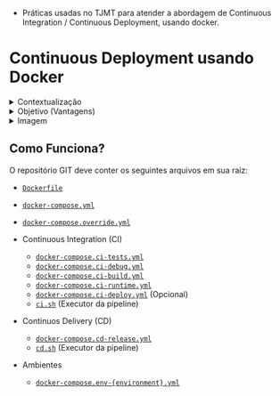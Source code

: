 - Práticas usadas no TJMT para atender a abordagem de Continuous Integration / Continuous Deployment, usando docker.

# Continuous Deployment usando Docker

<details>
  <summary>Contextualização</summary>

Muitas instituições usam ferramentas (Jenkins, TFS, etc) para automatizar as fases de publicação de um software. Nelas, normalmente ficam informações como "comando (tasks) para baixar dependências, compilar, testar, publicar, etc" assim como configurações pertinentes a tecnologia do projeto ("JAVA, .NET, Node, etc").

Muitas vezes este método funciona bem, porém exige a necessidade de que uma equipe (muitas vezes diferente) faça todo o papel de se configurar a infraestrutura necessária para que cada etapa funcione tais como "máquinas virtuais onde será publicado o software (servidor de aplicação)", "configuração na ferramenta de automação (criação dos comandos) para o software", entre outras particularidades da aplicação para o seu ambiente.

Em um cenário onde as aplicações estão ficando cada vez mais difundidas e pequenas (microserviços), cria uma alta demanda para criação de todo esse processo para cada peça de software. Aliado ao fato de que as demandas por resultado de TI (especialmente criação e desenvolvimento de soluções) são cada vez mais velozes, faz com que busquemos meios para facilitar e/ou aprimorar toda essa etapa (criação da automação).

</details>

<details>
  <summary>Objetivo (Vantagens)</summary>

Utilizar docker no desenvolvimento pode proporcionar múltiplas vantagens, porém, nem sempre, estas são utilizadas.

_Considere que Docker de forma geral é uma tecnologia de criação/execução de imagens (algo como uma template de máquina virtual) e criação/execução de ambientes._

> Normalmente, a utilização do docker é vista somente para a publicação do software. É o típico cenário em que o desenvolvedor copia "somente o binário" (já compilado em sua máquina ou na ferramenta de automação) para dentro da imagem e publica esta. Porém, faz com que "a máquina do desenvolvedor ou a ferramenta de automação necessitem das ferramentas de desenvolvimento instaladas" e consequentemente de alguém (ou equipe) para gerenciar essa infraestrutura (no caso da ferramenta de automação), além de que cria um acoplamento nesta (a partir do momento em que se cria nela a configuração/execução das etapas necessárias).

Seguem alguns pontos onde o Docker facilita em todo este processo:
- Criação do processo de compilação do software (via Dockerfile multi-stage)
  > Permite que o mesmo Dockerfile que é utilizado para se compilar a aplicação, seja utilizado na ferramenta de automação
- Criação do processo de execução do teste automatizado (via Dockerfile multi-stage)
  > Permite que o mesmo Dockerfile que é utilizado para se compilar a aplicação, também opcionalmente faça a execução dos testes automatizados (Unitários ou de Integração) 
- Criação do processo de publicação da aplicação (docker-compose)
  > Permite que seja descrito (de forma declarativa) como deve ser criado o ambiente
- Explicitação da aplicação quanto a suas fronteiras (docker-compose)
  > Permite que a configuração de integrações/fronteiras seja feito no arquivo de configuração do ambiente (docker-compose), explicitando suas dependências/integrações

</details>


<details>
  <summary>Imagem</summary>

Para uma imagem de aplicação em docker, existem 3 formas de se utilizar/configurar:
- **Imagem por ambiente** (não recomendado): Onde cada imagem já vem com as configurações específicas para um ambiente em questão. Ou seja, as configurações estão dentro do container (Ex: web.config, application.properties, etc) e sua mudança necessidta da criação de uma nova imagem.
  > Em um ambiente de Integração Contínua, isto impede que uma mesma imagem passe pelas fases de homologação/qualidade do produto. Fazendo que para cada fase, deva-se criar uma nova imagem.
- **Imagem com todas as configurações** de todos os ambientes (não recomendado): Onde a imagem possui as configurações de todos os ambientes (utilizados no processo de desenvolvimento).
  > Este modelo impede que uma imagem possa ser reutilizada em uma infraestrutura diferente, pois nela já contém as configurações de todos os possíveis ambientes.
- **Imagem configurável** (recomendado): As configurações ficam a nível de **variáveis de ambiente**, possibilitando assim que possa ser criado um docker-compose informando as mesmas.
  > Permite que a imagem trafegue pelos ambientes de Integração Contínua e que seja modificado quando em uma infraestrutura diferente da qual foi concebida.

</details>

## Como Funciona?

O repositório GIT deve conter os seguintes arquivos em sua raiz:
- [`Dockerfile`](./docs/dockerfile.md)
- [`docker-compose.yml`](./docs/docker-compose.yml.md)
- [`docker-compose.override.yml`](./docs/docker-compose.override.yml.md)
- Continuous Integration (CI)
  - [`docker-compose.ci-tests.yml`](./docs/docker-compose.ci-tests.yml.md)
  - [`docker-compose.ci-debug.yml`](./docs/docker-compose.ci-debug.yml.md)
  - [`docker-compose.ci-build.yml`](./docs/docker-compose.ci-build.yml.md)
  - [`docker-compose.ci-runtime.yml`](./docs/docker-compose.ci-runtime.yml.md)
  - [`docker-compose.ci-deploy.yml`](./docs/docker-compose.ci-deploy.yml.md) (Opcional)
  - [`ci.sh`](./docs/ci.sh.md) (Executor da pipeline)
- Continuos Delivery (CD)
  - [`docker-compose.cd-release.yml`](./docs/docker-compose.cd-release.yml.md)
  - [`cd.sh`](./docs/cd.sh.md) (Executor da pipeline)

- Ambientes
    - [`docker-compose.env-{environment}.yml`](./docs/docker-compose.env-environment.yml.md)